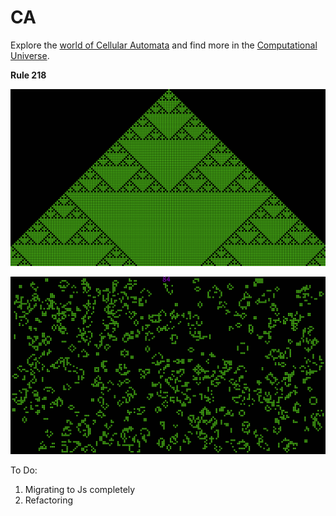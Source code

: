 # CA
Explore the [world of Cellular Automata](https://en.wikipedia.org/wiki/Cellular_automaton) and find more in the [Computational Universe](https://www.wolfram.com/wolfram-science/?source=nav).

**Rule 218**

![Rule 218](WolframCA/rule218.png)

![Game of Life](GameOfLife/GameOfLife10.png)


To Do:
1. Migrating to Js completely
2. Refactoring
